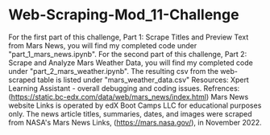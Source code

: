 # Web-Scraping-Mod_11-Challenge
For the first part of this challenge, Part 1: Scrape Titles and Preview Text from Mars News, you will find my completed code under "part_1_mars_news.ipynb".
For the second part of this challenge, Part 2: Scrape and Analyze Mars Weather Data, you will find my completed code under "part_2_mars_weather.ipynb".
The resulting csv from the web-scraped table is listed under "mars_weather_data.csv"
Resources: Xpert Learning Assistant - overall debugging and coding issues. 
Refrences: (https://static.bc-edx.com/data/web/mars_news/index.html) Mars News website Links is operated by edX Boot Camps LLC for educational purposes only. The news article titles, summaries, dates, and images were scraped from NASA's Mars News Links, (https://mars.nasa.gov/), in November 2022.
